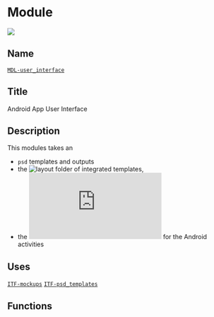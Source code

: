 # Module
![](viewme.jpg)

## Name
[`MDL-user_interface`]()

## Title
Android App User Interface

## Description
This modules takes an
- `psd` templates
and outputs
- the ![layout](https://github.com/echopen/android-app/tree/master/app/src/main/res/layout) folder of integrated templates,
- the ![front-end cinematics](https://github.com/echopen/android-app/tree/master/app/src/main/java/com/echopen/asso/echopen/MainActivity.java) for the Android activities

## Uses
[`ITF-mockups`](../interfaces/ITF-mockups)
[`ITF-psd_templates`](../interfaces/ITF-psd_templates)

## Functions

